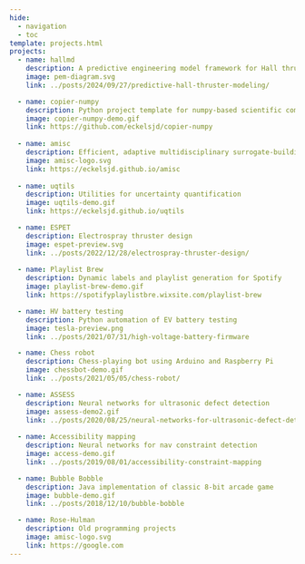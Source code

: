```yaml
---
hide:
  - navigation
  - toc
template: projects.html
projects:
  - name: hallmd
    description: A predictive engineering model framework for Hall thrusters
    image: pem-diagram.svg
    link: ../posts/2024/09/27/predictive-hall-thruster-modeling/

  - name: copier-numpy
    description: Python project template for numpy-based scientific computing projects
    image: copier-numpy-demo.gif
    link: https://github.com/eckelsjd/copier-numpy
    
  - name: amisc
    description: Efficient, adaptive multidisciplinary surrogate-building framework
    image: amisc-logo.svg
    link: https://eckelsjd.github.io/amisc
    
  - name: uqtils
    description: Utilities for uncertainty quantification
    image: uqtils-demo.gif
    link: https://eckelsjd.github.io/uqtils

  - name: ESPET
    description: Electrospray thruster design
    image: espet-preview.svg
    link: ../posts/2022/12/28/electrospray-thruster-design/
    
  - name: Playlist Brew
    description: Dynamic labels and playlist generation for Spotify
    image: playlist-brew-demo.gif
    link: https://spotifyplaylistbre.wixsite.com/playlist-brew

  - name: HV battery testing
    description: Python automation of EV battery testing
    image: tesla-preview.png
    link: ../posts/2021/07/31/high-voltage-battery-firmware

  - name: Chess robot
    description: Chess-playing bot using Arduino and Raspberry Pi
    image: chessbot-demo.gif
    link: ../posts/2021/05/05/chess-robot/

  - name: ASSESS
    description: Neural networks for ultrasonic defect detection
    image: assess-demo2.gif
    link: ../posts/2020/08/25/neural-networks-for-ultrasonic-defect-detection
    
  - name: Accessibility mapping
    description: Neural networks for nav constraint detection
    image: access-demo.gif
    link: ../posts/2019/08/01/accessibility-constraint-mapping

  - name: Bubble Bobble
    description: Java implementation of classic 8-bit arcade game
    image: bubble-demo.gif
    link: ../posts/2018/12/10/bubble-bobble

  - name: Rose-Hulman
    description: Old programming projects
    image: amisc-logo.svg
    link: https://google.com
---
```

